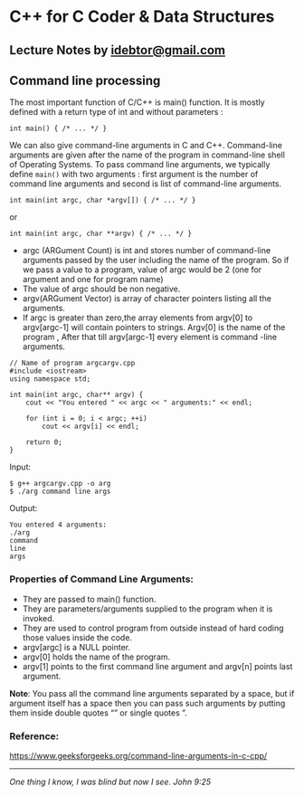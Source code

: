 # C++ for C Coder & Data Structures
Lecture Notes by idebtor@gmail.com
-------------------
## Command line processing

The most important function of C/C++ is main() function. It is mostly defined with a return type of int and without parameters :

```
int main() { /* ... */ }
```
We can also give command-line arguments in C and C++. Command-line arguments are given after the name of the program in command-line shell of Operating Systems.
To pass command line arguments, we typically define `main()` with two arguments : first argument is the number of command line arguments and second is list of command-line arguments.
```
int main(int argc, char *argv[]) { /* ... */ }
```
or
```
int main(int argc, char **argv) { /* ... */ }
```
- argc (ARGument Count) is int and stores number of command-line arguments passed by the user including the name of the program. So if we pass a value to a program, value of argc would be 2 (one for argument and one for program name)
- The value of argc should be non negative.
- argv(ARGument Vector) is array of character pointers listing all the arguments.
- If argc is greater than zero,the array elements from argv[0] to argv[argc-1] will contain pointers to strings.
Argv[0] is the name of the program , After that till argv[argc-1] every element is command -line arguments.

```
// Name of program argcargv.cpp
#include <iostream>
using namespace std;

int main(int argc, char** argv) {
    cout << "You entered " << argc << " arguments:" << endl;

    for (int i = 0; i < argc; ++i)
        cout << argv[i] << endl;

    return 0;
}
```

Input:
```
$ g++ argcargv.cpp -o arg
$ ./arg command line args
```
Output:
```
You entered 4 arguments:
./arg
command
line
args
```

### Properties of Command Line Arguments:

- They are passed to main() function.
- They are parameters/arguments supplied to the program when it is invoked.
- They are used to control program from outside instead of hard coding those values inside the code.
- argv[argc] is a NULL pointer.
- argv[0] holds the name of the program.
- argv[1] points to the first command line argument and argv[n] points last argument.

__Note__: You pass all the command line arguments separated by a space, but if argument itself has a space then you can pass such arguments by putting them inside double quotes “” or single quotes ”.

### Reference:
https://www.geeksforgeeks.org/command-line-arguments-in-c-cpp/

----------------------------
_One thing I know, I was blind but now I see. John 9:25_
